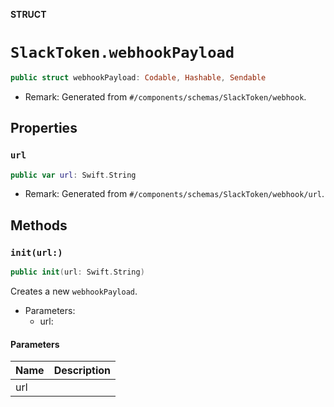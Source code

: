 **STRUCT**

# `SlackToken.webhookPayload`

```swift
public struct webhookPayload: Codable, Hashable, Sendable
```

- Remark: Generated from `#/components/schemas/SlackToken/webhook`.

## Properties
### `url`

```swift
public var url: Swift.String
```

- Remark: Generated from `#/components/schemas/SlackToken/webhook/url`.

## Methods
### `init(url:)`

```swift
public init(url: Swift.String)
```

Creates a new `webhookPayload`.

- Parameters:
  - url:

#### Parameters

| Name | Description |
| ---- | ----------- |
| url |  |
